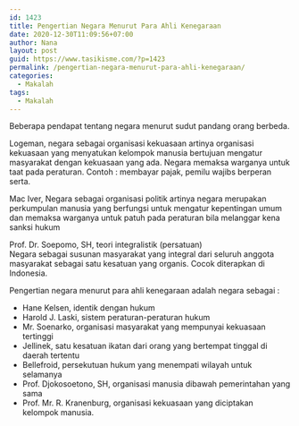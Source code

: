 ```yaml
---
id: 1423
title: Pengertian Negara Menurut Para Ahli Kenegaraan
date: 2020-12-30T11:09:56+07:00
author: Nana
layout: post
guid: https://www.tasikisme.com/?p=1423
permalink: /pengertian-negara-menurut-para-ahli-kenegaraan/
categories:
  - Makalah
tags:
  - Makalah
---
```

Beberapa pendapat tentang negara menurut sudut pandang orang berbeda.

Logeman, negara sebagai organisasi kekuasaan artinya organisasi kekuasaan yang menyatukan kelompok manusia bertujuan mengatur masyarakat dengan kekuasaan yang ada. Negara memaksa warganya untuk taat pada peraturan. Contoh : membayar pajak, pemilu wajibs berperan serta.

Mac Iver, Negara sebagai organisasi politik artinya negara merupakan perkumpulan manusia yang berfungsi untuk mengatur kepentingan umum dan memaksa warganya untuk patuh pada peraturan bila melanggar kena sanksi hukum

Prof. Dr. Soepomo, SH, teori integralistik (persatuan)  
Negara sebagai susunan masyarakat yang integral dari seluruh anggota masyarakat sebagai satu kesatuan yang organis. Cocok diterapkan di Indonesia.

Pengertian negara menurut para ahli kenegaraan adalah negara sebagai :

  * Hane Kelsen, identik dengan hukum
  * Harold J. Laski, sistem peraturan-peraturan hukum
  * Mr. Soenarko, organisasi masyarakat yang mempunyai kekuasaan tertinggi
  * Jellinek, satu kesatuan ikatan dari orang yang bertempat tinggal di daerah tertentu
  * Bellefroid, persekutuan hukum yang menempati wilayah untuk selamanya
  * Prof. Djokosoetono, SH, organisasi manusia dibawah pemerintahan yang sama
  * Prof. Mr. R. Kranenburg, organisasi kekuasaan yang diciptakan kelompok manusia.